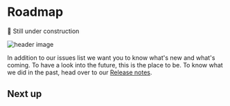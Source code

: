 # Roadmap

🚨 Still under construction

![header image](https://github.com/ProvisionGenie/ProvisionGenie/blob/main/media/Genie_Header.png)

In addition to our issues list we want you to know what's new and what's coming. To have a look into the future, this is the place to be. To know what we did in the past, head over to our [Release notes](Release-Notes.md). 

## Next up

